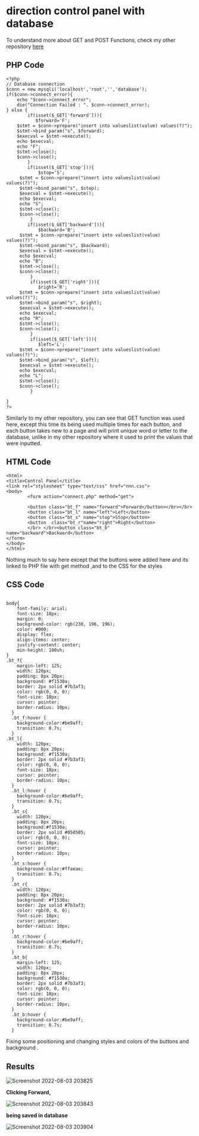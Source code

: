 # direction control panel with database
To understand more about GET and POST Functions, check my other repository [here](https://github.com/Maldandan/PHP-GET-and-POST-with-database)

## PHP Code

```
<?php
// Database connection
$conn = new mysqli('localhost','root','','database');
if($conn->connect_error){
    echo "$conn->connect_error";
    die("Connection Failed : ". $conn->connect_error);
} else {
        if(isset($_GET['forward'])){
           $forward='F';
    $stmt = $conn->prepare("insert into valueslist(value) values(?)");
    $stmt->bind_param("s", $forward);
    $execval = $stmt->execute();
    echo $execval;
    echo "F";
    $stmt->close();
    $conn->close();
        }   
        if(isset($_GET['stop'])){
            $stop='S';
     $stmt = $conn->prepare("insert into valueslist(value) values(?)");
     $stmt->bind_param("s", $stop);
     $execval = $stmt->execute();
     echo $execval;
     echo "S";
     $stmt->close();
     $conn->close();
         }  
        if(isset($_GET['backward'])){
            $backward='B';
     $stmt = $conn->prepare("insert into valueslist(value) values(?)");
     $stmt->bind_param("s", $backward);
     $execval = $stmt->execute();
     echo $execval;
     echo "B";
     $stmt->close();
     $conn->close();
         }
         if(isset($_GET['right'])){
            $right='R';
     $stmt = $conn->prepare("insert into valueslist(value) values(?)");
     $stmt->bind_param("s", $right);
     $execval = $stmt->execute();
     echo $execval;
     echo "R";
     $stmt->close();
     $conn->close();
         } 
         if(isset($_GET['left'])){
            $left='L';
     $stmt = $conn->prepare("insert into valueslist(value) values(?)");
     $stmt->bind_param("s", $left);
     $execval = $stmt->execute();
     echo $execval;
     echo "L";
     $stmt->close();
     $conn->close();
         }   

}
?>
```

Similarly to my other repository, you can see that GET function was used here, except this time its being used multiple times for each button, and each button takes new to a page and will print unique word or letter to the database, unlike in my other repository where it used to print the values that were inputted.

## HTML Code

```
<html>
<title>Control Panel</title>
<link rel="stylesheet" type="text/css" href="nnn.css">
<body>
        <form action="connect.php" method="get">
 
        <button class="bt_f" name="forward">Forward</button></br></br>
        <button class="bt_l" name="left">Left</button> 
        <button class="bt_s" name="stop">Stop</button>
        <button  class="bt_r"name="right">Right</button>
        </br> </br><button class="bt_b" name="backward">Backward</button>
</form>
</body>
</html>
```
Nothing much to say here except that the buttons were added here and its linked to PHP file with get method ,and to the CSS for the styles

## CSS Code

```

body{
	font-family: arial;
	font-size: 18px;
	margin: 0;
	background-color: rgb(230, 196, 196);
	color: #000;
	display: flex;
    align-items: center;
    justify-content: center;
    min-height: 100vh;
}
.bt_f{
	margin-left: 125;
	width: 120px;
	padding: 8px 20px;
	background: #f1530a;
	border: 2px solid #7b3af3;
	color: rgb(0, 0, 0);
	font-size: 18px;
	cursor: pointer;
	border-radius: 10px;
  }
  .bt_f:hover {
	background-color:#be9aff;
	transition: 0.7s;
  }
.bt_l{
	width: 120px;
	padding: 8px 20px;
	background: #f1530a;
	border: 2px solid #7b3af3;
	color: rgb(0, 0, 0);
	font-size: 18px;
	cursor: pointer;
	border-radius: 10px;
  }
  .bt_l:hover {
	background-color:#be9aff;
	transition: 0.7s;
  }
  .bt_s{
	width: 120px;
	padding: 8px 20px;
	background:#f1530a;
	border: 2px solid #050505;
	color: rgb(0, 0, 0);
	font-size: 18px;
	cursor: pointer;
	border-radius: 10px;
  }
  .bt_s:hover {
	background-color:#ffaeae;
	transition: 0.7s;
  }
  .bt_r{
	width: 120px;
	padding: 8px 20px;
	background: #f1530a;
	border: 2px solid #7b3af3;
	color: rgb(0, 0, 0);
	font-size: 18px;
	cursor: pointer;
	border-radius: 10px;
  }
  .bt_r:hover {
	background-color:#be9aff;
	transition: 0.7s;
  }
  .bt_b{
	margin-left: 125;
	width: 120px;
	padding: 8px 20px;
	background: #f1530a;
	border: 2px solid #7b3af3;
	color: rgb(0, 0, 0);
	font-size: 18px;
	cursor: pointer;
	border-radius: 10px;
  }
  .bt_b:hover {
	background-color:#be9aff;
	transition: 0.7s;
  }
```

Fixing some positioning and changing styles and colors of the buttons and background .

## Results

![Screenshot 2022-08-03 203825](https://user-images.githubusercontent.com/109004035/182673579-ac3d5983-633f-49c4-a973-5e7655e0cc9f.jpg)

**Clicking Forward,**

![Screenshot 2022-08-03 203843](https://user-images.githubusercontent.com/109004035/182673622-63c89fc7-0c7f-41f1-b76f-f978051cc251.jpg)

**being saved in database** 

![Screenshot 2022-08-03 203904](https://user-images.githubusercontent.com/109004035/182673722-aebf8348-af21-434a-8dac-19ede4266806.jpg)

